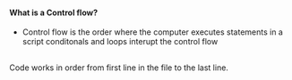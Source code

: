 #### What is a Control flow?
- Control flow is the order where the computer executes statements in a script
conditonals and loops interupt the control flow
##
Code works in order from first line in the file to the last line.
